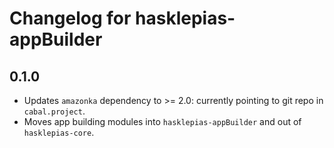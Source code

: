 # Changelog for hasklepias-appBuilder

## 0.1.0

* Updates `amazonka` dependency to >= 2.0: currently pointing to git repo in `cabal.project`.
* Moves app building modules into `hasklepias-appBuilder` and out of `hasklepias-core`.